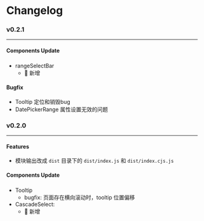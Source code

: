 # Changelog

### v0.2.1
---

#### Components Update
##### 
- rangeSelectBar
  - 📌 新增
  
#### Bugfix
- Tooltip 定位和销毁bug
- DatePickerRange 属性设置无效的问题
 


### v0.2.0
---
#### Features
- 模块输出改成 `dist` 目录下的 `dist/index.js` 和 `dist/index.cjs.js`

#### Components Update
##### 
- Tooltip
  - bugfix: 页面存在横向滚动时，tooltip 位置偏移
- CascadeSelect:
  - 📌 新增



